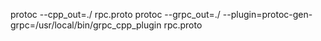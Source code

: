protoc --cpp_out=./ rpc.proto
protoc --grpc_out=./ --plugin=protoc-gen-grpc=/usr/local/bin/grpc_cpp_plugin rpc.proto